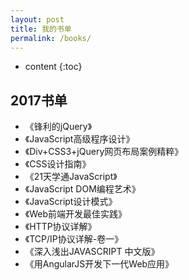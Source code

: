 ```yaml
---
layout: post
title: 我的书单
permalink: /books/
---
```


* content
{:toc}



2017书单
-----------------------------------------------------------------

+ 《锋利的jQuery》
+ 《JavaScript高级程序设计》
+ 《Div+CSS3+jQuery网页布局案例精粹》
+ 《CSS设计指南》
+ 《21天学通JavaScript》
+ 《JavaScript DOM编程艺术》
+ 《JavaScript设计模式》
+ 《Web前端开发最佳实践》
+ 《HTTP协议详解》
+ 《TCP/IP协议详解-卷一》
+ 《深入浅出JAVASCRIPT 中文版》
+ 《用AngularJS开发下一代Web应用》
